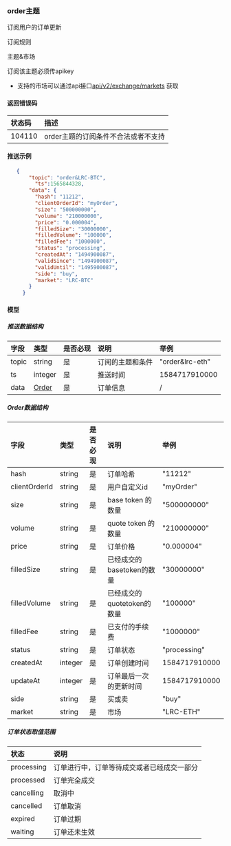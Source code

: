 ### order主题

订阅用户的订单更新

订阅规则

主题&市场

订阅该主题必须传apikey

- 支持的市场可以通过api接口[api/v2/exchange/markets](../dex_apis/getMarkets.md) 获取

#### 返回错误码

| 状态码 |                描述                 |
| :---- | :--------------------------------- |
| 104110 | order主题的订阅条件不合法或者不支持 |

#### 推送示例

```json
   {
       "topic": "order&LRC-BTC",
     	 "ts":1565844328,
       "data": {
         "hash": "11212",
         "clientOrderId": "myOrder",
         "size": "500000000",
         "volume": "210000000",
         "price": "0.000004",
         "filledSize": "30000000",
         "filledVolume": "100000",
         "filledFee": "1000000",
         "status": "processing",
         "createdAt": "1494900087",
         "validSince": "1494900087",
         "validUntil": "1495900087",
         "side": "buy",
         "market": "LRC-BTC"
       }
     }
```

#### 模型

##### 推送数据结构

| 字段  |      类型       | 是否必现 |       说明       |      举例       |
| :--- | :------------- | :------ | :-------------- | :------------- |
| topic |     string      |    是    | 订阅的主题和条件 | "order&lrc-eth" |
|  ts   |     integer     |    是    |     推送时间     |  1584717910000  |
| data  | [Order](#order) |    是    |     订单信息     |        /        |

##### <span id="order">Order数据结构</span>

|     字段      |  类型   | 是否必现 |            说明            |     举例      |
| :----------- | :----- | :------ | :------------------------ | :----------- |
|     hash      | string  |    是    |          订单哈希          |    "11212"    |
| clientOrderId | string  |    是    |        用户自定义id        |   "myOrder"   |
|     size      | string  |    是    |     base token 的数量      |  "500000000"  |
|    volume     | string  |    是    |     quote token 的数量     |  "210000000"  |
|     price     | string  |    是    |          订单价格          |  "0.000004"   |
|  filledSize   | string  |    是    | 已经成交的basetoken的数量  |  "30000000"   |
| filledVolume  | string  |    是    | 已经成交的quotetoken的数量 |   "100000"    |
|   filledFee   | string  |    是    |       已支付的手续费       |   "1000000"   |
|    status     | string  |    是    |          订单状态          | "processing"  |
|   createdAt   | integer |    是    |        订单创建时间        | 1584717910000 |
|   updateAt    | integer |    是    |   订单最后一次的更新时间   | 1584717910000 |
|     side      | string  |    是    |           买或卖           |     "buy"     |
|    market     | string  |    是    |            市场            |   "LRC-ETH"   |

##### 订单状态取值范围

|    状态    |                    说明                    |
| :-------- | :---------------------------------------- |
| processing | 订单进行中，订单等待成交或者已经成交一部分 |
| processed  |                订单完全成交                |
| cancelling |                   取消中                   |
| cancelled  |                  订单取消                  |
|  expired   |                  订单过期                  |
|  waiting   |                订单还未生效                |
